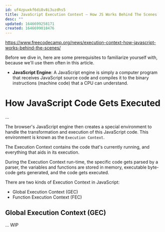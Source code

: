 ```yaml
---
id: uf4zpuxkf6di8v8i3uzdhs5
title: JavaScript Execution Context – How JS Works Behind The Scenes
desc: ""
updated: 1646699258171
created: 1646699018476
---
```


https://www.freecodecamp.org/news/execution-context-how-javascript-works-behind-the-scenes/

Before we dive in, here are some prerequisites to familiarize yourself with, because we'll use them often in this article.

- **JavaScript Engine**: A JavaScript engine is simply a computer program that receives JavaScript source code and compiles it to the binary instructions (machine code) that a CPU can understand.

# How JavaScript Code Gets Executed

...

The browser's JavaScript engine then creates a special environment to handle the transformation and execution of this JavaScript code. This environment is known as the `Execution Context`.

The Execution Context contains the code that's currently running, and everything that aids in its execution.

During the Execution Context run-time, the specific code gets parsed by a parser, the variables and functions are stored in memory, executable byte-code gets generated, and the code gets executed.

There are two kinds of Execution Context in JavaScript:

- Global Execution Context (GEC)
- Function Execution Context (FEC)

## Global Execution Context (GEC)

... WIP
